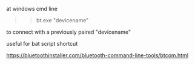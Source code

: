 at windows cmd line 

>> bt.exe "devicename" 

to connect with a previously paired "devicename"

useful for bat script shortcut


https://bluetoothinstaller.com/bluetooth-command-line-tools/btcom.html
